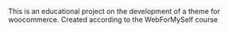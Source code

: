 This is an educational project on the development of a theme for woocommerce. Created according to the WebForMySelf course
